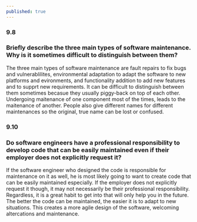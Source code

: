 ```yaml
---
published: true
---
```

### 9.8
### Briefly describe the three main types of software maintenance. Why is it sometimes difficult to distinguish between them?
The three main types of software maintenance are fault repairs to fix bugs and vulnerablilites, environmental adaptation to adapt the software to new platforms and evironments, and functionality addition to add new features and to supprt new requirements. It can be difficult to distinguish between them sometimes becasue they usually piggy-back on top of each other. Undergoing maitenance of one component most of the times, leads to the maitenance of another. People also give different names for different maintenances so the original, true name can be lost or confused.
### 9.10
### Do software engineers have a professional responsibility to develop code that can be easily maintained even if their employer does not explicitly request it?
If the software engineer who designed the code is responsible for maintenance on it as well, he is most likely going to want to create code that can be easily maintained especially. If the employer does not explicitly request it though, it may not necessarily be their professional responsibility. Regardless, it is a great habit to get into that will only help you in the future. The better the code can be maintained, the easier it is to adapt to new situations. This creates a more agile design of the software, welcoming altercations and maintenance.
